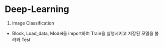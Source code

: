 # Deep-Learning

1. Image Classification
  - Block, Load_data, Model을 import하여 Train을 실행시키고 저장된 모델을 불러와 Test 
